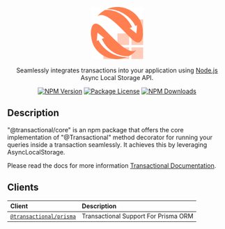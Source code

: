 <p s align="center">
  <a href="https://transactional.gitbook.io/documentation/" target="blank"><img src="./assets/logo.svg" width="120" alt="Transactional Logo" /></a>
</p>

  <p align="center">Seamlessly integrates transactions into your application using <a href="https://nodejs.org" target="_blank">Node.js</a> Async Local Storage API.</p>
    <p align="center">
<a href="https://www.npmjs.com/~transactional" target="_blank"><img src="https://img.shields.io/npm/v/@transactional/core.svg" alt="NPM Version" /></a>
<a href="https://www.npmjs.com/~transactional" target="_blank"><img src="https://img.shields.io/npm/l/@transactional/core.svg" alt="Package License" /></a>
<a href="https://www.npmjs.com/~transactional" target="_blank"><img src="https://img.shields.io/npm/dm/@transactional/core.svg" alt="NPM Downloads" /></a>
</p>

## Description

"@transactional/core" is an npm package that offers the core implementation of "@Transactional" method decorator for running your queries inside a transaction seamlessly. It achieves this by leveraging AsyncLocalStorage.

Please read the docs for more information [Transactional Documentation](https://transactional.gitbook.io/documentation/).

## Clients

| Client                                                                     | Description                          |
| :------------------------------------------------------------------------- | :----------------------------------- |
| [`@transactional/prisma`](https://github.com/Yamanlk/transactional-prisma) | Transactional Support For Prisma ORM |
